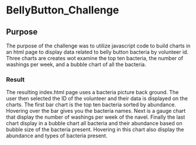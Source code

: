 # BellyButton_Challenge

## Purpose
The purpose of the challenge was to utilize javascript code to build charts in an html page to display data related to belly button bacteria by volunteer id.  Three charts are creates wot examine the top ten bacteria, the number of washings per week, and a bubble chart of all the bacteria.

### Result
The resulting index.html page uses a bacteria picture back ground.  The user then selected the ID of the volunteer and their data is displayed on the charts.   The first bar chart is the top ten bacteria sorted by abundance.  Hovering over the bar gives you the bacteria names.  Next is a gauge chart that display the number of washings per week of the navel.  Finally the last chart display in a bubble chart all bacteria and their abundance based on bubble size of the bacteria present.  Hovering in this chart also display the abundance and types of bacteria present.
